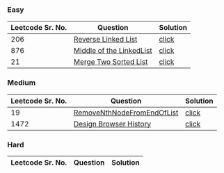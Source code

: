 ### Easy 
Leetcode Sr. No. | Question | Solution
-------------|------------- | -------------
206 | [Reverse Linked List](https://leetcode.com/problems/reverse-linked-list/) | [click](./Solutions/ReverseALinkedList.java)
876 | [Middle of the LinkedList](https://leetcode.com/problems/middle-of-the-linked-list/) | [click](./Solutions/MiddleOfTheLinkedList.java)
21 | [Merge Two Sorted List](https://leetcode.com/problems/merge-two-sorted-lists/) | [click](./Solutions/MergeTwoSortedList.java)

### Medium
Leetcode Sr. No. | Question | Solution
-------------|------------- | -------------
19 | [RemoveNthNodeFromEndOfList](https://leetcode.com/problems/remove-nth-node-from-end-of-list/) | [click](./Solutions/RemoveNthNodeFromEndOfList.java)
1472  | [Design Browser History](https://leetcode.com/problems/design-browser-history/) | [click](./Solutions/DesignBrowserHistory.java)

### Hard
Leetcode Sr. No. | Question | Solution
-------------|------------- | -------------